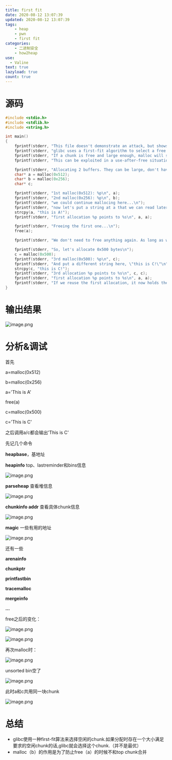 ```yaml
---
title: first fit
date: 2020-08-12 13:07:39
updated: 2020-08-12 13:07:39
tags:
    - heap
    - pwn
    - first fit
categories: 
	- 二进制安全
	- how2heap
use:
  - Valine
text: true
lazyload: true
count: true
---
```


# 源码

```c
#include <stdio.h>
#include <stdlib.h>
#include <string.h>

int main()
{
    fprintf(stderr, "This file doesn't demonstrate an attack, but shows the nature of glibc's allocator.\n");
    fprintf(stderr, "glibc uses a first-fit algorithm to select a free chunk.\n");
    fprintf(stderr, "If a chunk is free and large enough, malloc will select this chunk.\n");
    fprintf(stderr, "This can be exploited in a use-after-free situation.\n");

    fprintf(stderr, "Allocating 2 buffers. They can be large, don't have to be fastbin.\n");
    char* a = malloc(0x512);
    char* b = malloc(0x256);
    char* c;

    fprintf(stderr, "1st malloc(0x512): %p\n", a);
    fprintf(stderr, "2nd malloc(0x256): %p\n", b);
    fprintf(stderr, "we could continue mallocing here...\n");
    fprintf(stderr, "now let's put a string at a that we can read later \"this is A!\"\n");
    strcpy(a, "this is A!");
    fprintf(stderr, "first allocation %p points to %s\n", a, a);

    fprintf(stderr, "Freeing the first one...\n");
    free(a);

    fprintf(stderr, "We don't need to free anything again. As long as we allocate smaller than 0x512, it will end up at %p\n", a);

    fprintf(stderr, "So, let's allocate 0x500 bytes\n");
    c = malloc(0x500);
    fprintf(stderr, "3rd malloc(0x500): %p\n", c);
    fprintf(stderr, "And put a different string here, \"this is C!\"\n");
    strcpy(c, "this is C!");
    fprintf(stderr, "3rd allocation %p points to %s\n", c, c);
    fprintf(stderr, "first allocation %p points to %s\n", a, a);
    fprintf(stderr, "If we reuse the first allocation, it now holds the data from the third allocation.\n");
}
```

# 输出结果

![image.png](https://i.loli.net/2020/11/17/TmyVQncJ8MuXgvk.png)

# 分析&调试

首先

a=malloc(0x512)

b=malloc(0x256)

a='This is A'

free(a)

c=malloc(0x500)

c='This is C'

之后调用a/c都会输出'This is C'

先记几个命令

**heapbase**，基地址

**heapinfo** top、lastreminder和bins信息

![image.png](https://i.loli.net/2020/11/17/4RlI1K3LZeSWFpu.png)

**parseheap** 查看堆信息

![image.png](https://i.loli.net/2020/11/17/rTeW3fYI1cxyMEt.png)

**chunkinfo addr** 查看具体chunk信息

![image.png](https://i.loli.net/2020/11/17/lcUJ6CENwDGjTpF.png)

**magic**  一些有用的地址

![image.png](https://i.loli.net/2020/11/17/h9dCxvMpyZ2DqtP.png)

还有一些

**arenainfo**

**chunkptr**

**printfastbin**

**tracemalloc**

**mergeinfo**

**...**

free之后的变化：

![image.png](https://i.loli.net/2020/11/17/Afnv8aqIjCG3gtz.png)

![image.png](https://i.loli.net/2020/11/17/K5RHlcLMovXJe7n.png)

再次malloc时：

![image.png](https://i.loli.net/2020/11/17/yHGasFq7QJSlWgR.png)

unsorted bin空了

![image.png](https://i.loli.net/2020/11/17/gSujyhUXvFE5JGM.png)

此时a和c共用同一块chunk

![image.png](https://i.loli.net/2020/11/17/WQmlZVx68RtAJNI.png)

# 总结

- glibc使用一种first-fit算法来选择空闲的chunk.如果分配时存在一个大小满足要求的空闲chunk的话,glibc就会选择这个chunk.（并不是最优）
- malloc（b）的作用是为了防止free（a）的时候不和top chunk合并